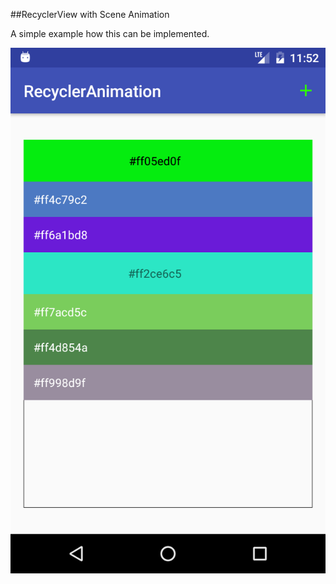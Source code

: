 ##RecyclerView with Scene Animation
 
 A simple example how this can be implemented.
 
 ![Screenshot](/img/img.png)
 
